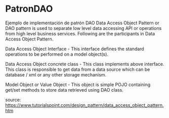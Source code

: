 # PatronDAO
Ejemplo de implementación de patrón DAO
Data Access Object Pattern or DAO pattern is used to separate low level data accessing API or operations from high level business services. Following are the participants in Data Access Object Pattern.

Data Access Object Interface - 
This interface defines the standard operations to be performed on a model object(s).

Data Access Object concrete class - 
This class implements above interface. This class is responsible to get data from a data source which can be database / xml or any other storage mechanism.

Model Object or Value Object - 
This object is simple POJO containing get/set methods to store data retrieved using DAO class.

source: 
https://www.tutorialspoint.com/design_pattern/data_access_object_pattern.htm
